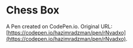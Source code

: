 # Chess Box

A Pen created on CodePen.io. Original URL: [https://codepen.io/hazimradzman/pen/rNvadxo](https://codepen.io/hazimradzman/pen/rNvadxo).

